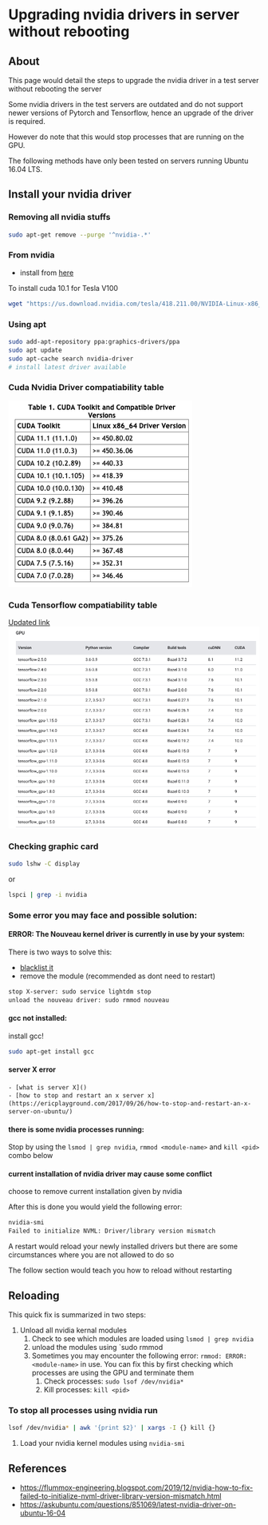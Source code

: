 # Upgrading nvidia drivers in server without rebooting
## About
This page would detail the steps to upgrade the nvidia driver in a test server without rebooting the server

Some nvidia drivers in the test servers are outdated and do not support newer versions of Pytorch and Tensorflow, hence an upgrade of the driver is required. 

However do note that this would stop processes that are running on the GPU.

The following methods have only been tested on servers running Ubuntu 16.04 LTS.


## Install your nvidia driver 
### Removing all nvidia stuffs
```bash
sudo apt-get remove --purge '^nvidia-.*'
```

### From nvidia
- install from [here](https://www.nvidia.com/Download/index.aspx?lang=en-us)

To install cuda 10.1 for Tesla V100
```bash
wget "https://us.download.nvidia.com/tesla/418.211.00/NVIDIA-Linux-x86_64-418.211.00.run" -e use_proxy=yes -e https_proxy=${YOUR_PROXY}
```

### Using apt
```bash
sudo add-apt-repository ppa:graphics-drivers/ppa
sudo apt update 
sudo apt-cache search nvidia-driver
# install latest driver available
```

### Cuda Nvidia Driver compatiability table
![table](cuda_nvidia_driver_compatibility_table.png)

### Cuda Tensorflow compatiability table
[Updated link](https://www.tensorflow.org/install/source#gpu)
![table](cuda_tensorflow_compatibility_table.png)
### Checking graphic card
```bash
sudo lshw -C display
```
or
```bash
lspci | grep -i nvidia
```

### Some error you may face and possible solution:
#### ERROR: The Nouveau kernel driver is currently in use by your system:

There is two ways to solve this:
- [blacklist it](https://askubuntu.com/questions/841876/how-to-disable-nouveau-kernel-driver)
- remove the module (recommended as dont need to restart)
```bash
stop X-server: sudo service lightdm stop
unload the nouveau driver: sudo rmmod nouveau
```

#### gcc not installed:
install gcc!
```bash
sudo apt-get install gcc
```
#### server X error
    - [what is server X]()
    - [how to stop and restart an x server x](https://ericplayground.com/2017/09/26/how-to-stop-and-restart-an-x-server-on-ubuntu/)

#### there is some nvidia processes running:
Stop by using the `lsmod | grep nvidia`, `rmmod <module-name>` and `kill <pid>` combo below

#### current installation of nvidia driver may cause some conflict
choose to remove current installation given by nvidia

After this is done you would yield the following error:
```bash
nvidia-smi
Failed to initialize NVML: Driver/library version mismatch
```
A restart would reload your newly installed drivers but there are some circumstances where you are not allowed to do so

The follow section would teach you how to reload without restarting
## Reloading 
This quick fix is summarized in two steps:
1. Unload all nvidia kernal modules
    1. Check to see which modules are loaded using `lsmod | grep nvidia`
    1. unload the modules using `sudo rmmod <module-name>
    1. Sometimes you may encounter the following error: `rmmod: ERROR: <module-name>` in use. You can fix this by first checking which processes are using the GPU and terminate them
        1. Check processes: `sudo lsof /dev/nvidia*`
        1. Kill processes: `kill <pid>`

### To stop all processes using nvidia run 
```bash
lsof /dev/nvidia* | awk '{print $2}' | xargs -I {} kill {}
```
1. Load your nvidia kernel modules using `nvidia-smi`

## References
- https://flummox-engineering.blogspot.com/2019/12/nvidia-how-to-fix-failed-to-initialize-nvml-driver-library-version-mismatch.html
- https://askubuntu.com/questions/851069/latest-nvidia-driver-on-ubuntu-16-04
